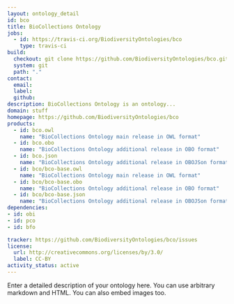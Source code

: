 ```yaml
---
layout: ontology_detail
id: bco
title: BioCollections Ontology
jobs:
  - id: https://travis-ci.org/BiodiversityOntologies/bco
    type: travis-ci
build:
  checkout: git clone https://github.com/BiodiversityOntologies/bco.git
  system: git
  path: "."
contact:
  email: 
  label: 
  github: 
description: BioCollections Ontology is an ontology...
domain: stuff
homepage: https://github.com/BiodiversityOntologies/bco
products:
  - id: bco.owl
    name: "BioCollections Ontology main release in OWL format"
  - id: bco.obo
    name: "BioCollections Ontology additional release in OBO format"
  - id: bco.json
    name: "BioCollections Ontology additional release in OBOJSon format"
  - id: bco/bco-base.owl
    name: "BioCollections Ontology main release in OWL format"
  - id: bco/bco-base.obo
    name: "BioCollections Ontology additional release in OBO format"
  - id: bco/bco-base.json
    name: "BioCollections Ontology additional release in OBOJSon format"
dependencies:
- id: obi
- id: pco
- id: bfo

tracker: https://github.com/BiodiversityOntologies/bco/issues
license:
  url: http://creativecommons.org/licenses/by/3.0/
  label: CC-BY
activity_status: active
---
```


Enter a detailed description of your ontology here. You can use arbitrary markdown and HTML.
You can also embed images too.

